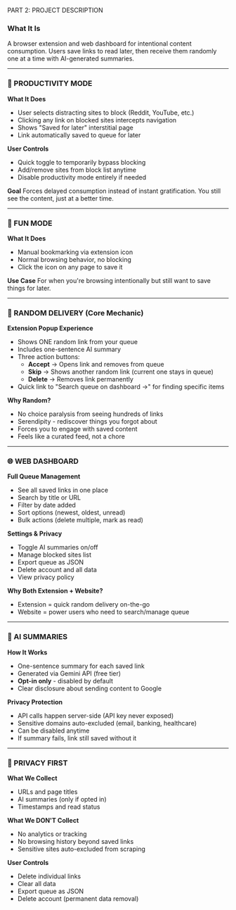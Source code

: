 PART 2: PROJECT DESCRIPTION
### What It Is

A browser extension and web dashboard for intentional content consumption. Users save links to read later, then receive them randomly one at a time with AI-generated summaries.

---

### 🚀 PRODUCTIVITY MODE

**What It Does**

- User selects distracting sites to block (Reddit, YouTube, etc.)
- Clicking any link on blocked sites intercepts navigation
- Shows "Saved for later" interstitial page
- Link automatically saved to queue for later

**User Controls**

- Quick toggle to temporarily bypass blocking
- Add/remove sites from block list anytime
- Disable productivity mode entirely if needed

**Goal**
Forces delayed consumption instead of instant gratification. You still see the content, just at a better time.

---

### 🎨 FUN MODE

**What It Does**

- Manual bookmarking via extension icon
- Normal browsing behavior, no blocking
- Click the icon on any page to save it

**Use Case**
For when you're browsing intentionally but still want to save things for later.

---

### 🎰 RANDOM DELIVERY (Core Mechanic)

**Extension Popup Experience**

- Shows ONE random link from your queue
- Includes one-sentence AI summary
- Three action buttons:
    - **Accept** → Opens link and removes from queue
    - **Skip** → Shows another random link (current one stays in queue)
    - **Delete** → Removes link permanently
- Quick link to "Search queue on dashboard →" for finding specific items

**Why Random?**

- No choice paralysis from seeing hundreds of links
- Serendipity - rediscover things you forgot about
- Forces you to engage with saved content
- Feels like a curated feed, not a chore

---

### 🌐 WEB DASHBOARD

**Full Queue Management**

- See all saved links in one place
- Search by title or URL
- Filter by date added
- Sort options (newest, oldest, unread)
- Bulk actions (delete multiple, mark as read)

**Settings & Privacy**

- Toggle AI summaries on/off
- Manage blocked sites list
- Export queue as JSON
- Delete account and all data
- View privacy policy

**Why Both Extension + Website?**

- Extension = quick random delivery on-the-go
- Website = power users who need to search/manage queue

---

### 🤖 AI SUMMARIES

**How It Works**

- One-sentence summary for each saved link
- Generated via Gemini API (free tier)
- **Opt-in only** - disabled by default
- Clear disclosure about sending content to Google

**Privacy Protection**

- API calls happen server-side (API key never exposed)
- Sensitive domains auto-excluded (email, banking, healthcare)
- Can be disabled anytime
- If summary fails, link still saved without it

---

### 🔐 PRIVACY FIRST

**What We Collect**

- URLs and page titles
- AI summaries (only if opted in)
- Timestamps and read status

**What We DON'T Collect**

- No analytics or tracking
- No browsing history beyond saved links
- Sensitive sites auto-excluded from scraping

**User Controls**

- Delete individual links
- Clear all data
- Export queue as JSON
- Delete account (permanent data removal)